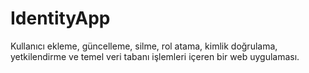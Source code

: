 # IdentityApp

Kullanıcı ekleme, güncelleme, silme, rol atama, kimlik doğrulama, yetkilendirme ve temel veri tabanı işlemleri içeren bir web uygulaması.
